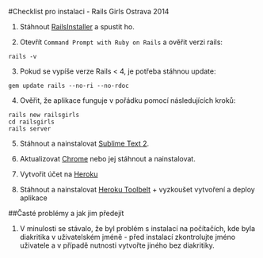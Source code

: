 #Checklist pro instalaci - Rails Girls Ostrava 2014

1) Stáhnout [RailsInstaller](https://github.com/railsinstaller/railsinstaller-windows/releases/download/3.0.0-alpha.2/railsinstaller-3.0.0.exe) a spustit ho.

2) Otevřít ```Command Prompt with Ruby on Rails``` a ověřit verzi rails:

```rails -v```

3) Pokud se vypíše verze Rails < 4, je potřeba stáhnou update:

```gem update rails --no-ri --no-rdoc```

4) Ověřit, že aplikace funguje v pořádku pomocí následujících kroků:

```
rails new railsgirls
cd railsgirls
rails server
```

5) Stáhnout a nainstalovat [Sublime Text 2](http://www.sublimetext.com/2).

6) Aktualizovat [Chrome](http://guides.railsgirls.com/install/google.com/chrome) nebo jej stáhnout a nainstalovat.

7) Vytvořit účet na [Heroku](www.heroku.com)

8) Stáhnout a nainstalovat [Heroku Toolbelt](https://toolbelt.heroku.com/windows) + vyzkoušet vytvoření a deploy aplikace


##Časté problémy a jak jim předejít

1) V minulosti se stávalo, že byl problém s instalací na počítačích, kde byla diakritika v uživatelském jméně - 
před instalací zkontrolujte jméno uživatele a v případě nutnosti vytvořte jiného bez diakritiky.